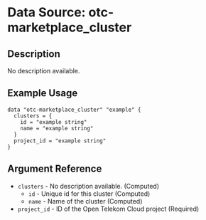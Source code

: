 # Data Source: otc-marketplace_cluster

## Description

No description available.

## Example Usage

```hcl
data "otc-marketplace_cluster" "example" {
  clusters = {
    id = "example string"
    name = "example string"
  }
  project_id = "example string"
}
```

## Argument Reference

- `clusters` - No description available.
  (Computed)
  - `id` - Unique id for this cluster
    (Computed)
  - `name` - Name of the cluster
    (Computed)
- `project_id` - ID of the Open Telekom Cloud project
  (Required)
